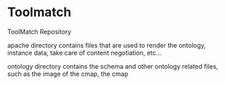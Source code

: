 Toolmatch
=========

ToolMatch Repository

apache
directory contains files that are used to render the ontology,
instance data, take care of content negotiation, etc...

ontology
directory contains the schema and other ontology related files, such as
the image of the cmap, the cmap
